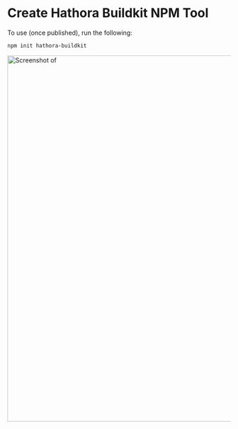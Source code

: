 # Create Hathora Buildkit NPM Tool

To use (once published), run the following:

```bash
npm init hathora-buildkit
```

<img width="826" alt="Screenshot of " src="https://user-images.githubusercontent.com/7004280/205425768-3508fd63-67d5-4f8b-86d5-7ac018869104.png">
